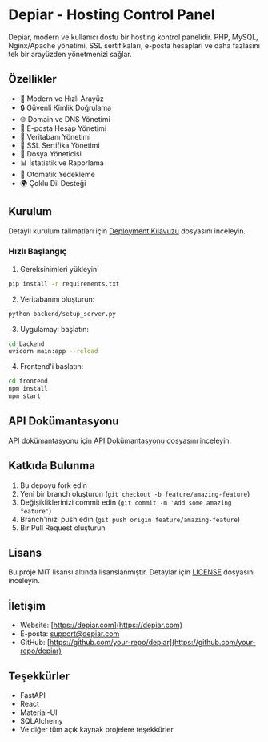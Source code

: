 # Depiar - Hosting Control Panel

Depiar, modern ve kullanıcı dostu bir hosting kontrol panelidir. PHP, MySQL, Nginx/Apache yönetimi, SSL sertifikaları, e-posta hesapları ve daha fazlasını tek bir arayüzden yönetmenizi sağlar.

## Özellikler

- 🚀 Modern ve Hızlı Arayüz
- 🔒 Güvenli Kimlik Doğrulama
- 🌐 Domain ve DNS Yönetimi
- 📧 E-posta Hesap Yönetimi
- 💾 Veritabanı Yönetimi
- 🔐 SSL Sertifika Yönetimi
- 📁 Dosya Yöneticisi
- 📊 İstatistik ve Raporlama
- 🔄 Otomatik Yedekleme
- 🌍 Çoklu Dil Desteği

## Kurulum

Detaylı kurulum talimatları için [Deployment Kılavuzu](docs/deployment.md) dosyasını inceleyin.

### Hızlı Başlangıç

1. Gereksinimleri yükleyin:
```bash
pip install -r requirements.txt
```

2. Veritabanını oluşturun:
```bash
python backend/setup_server.py
```

3. Uygulamayı başlatın:
```bash
cd backend
uvicorn main:app --reload
```

4. Frontend'i başlatın:
```bash
cd frontend
npm install
npm start
```

## API Dokümantasyonu

API dokümantasyonu için [API Dokümantasyonu](backend/docs/api.md) dosyasını inceleyin.

## Katkıda Bulunma

1. Bu depoyu fork edin
2. Yeni bir branch oluşturun (`git checkout -b feature/amazing-feature`)
3. Değişikliklerinizi commit edin (`git commit -m 'Add some amazing feature'`)
4. Branch'inizi push edin (`git push origin feature/amazing-feature`)
5. Bir Pull Request oluşturun

## Lisans

Bu proje MIT lisansı altında lisanslanmıştır. Detaylar için [LICENSE](LICENSE) dosyasını inceleyin.

## İletişim

- Website: [https://depiar.com](https://depiar.com)
- E-posta: support@depiar.com
- GitHub: [https://github.com/your-repo/depiar](https://github.com/your-repo/depiar)

## Teşekkürler

- FastAPI
- React
- Material-UI
- SQLAlchemy
- Ve diğer tüm açık kaynak projelere teşekkürler 
